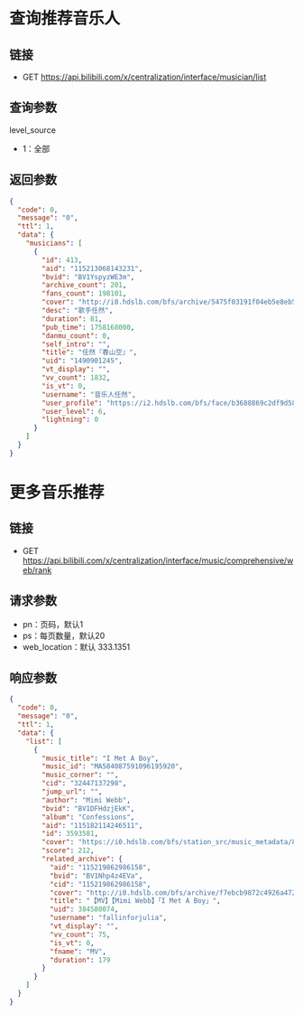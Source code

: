 # 查询推荐音乐人

## 链接

- GET https://api.bilibili.com/x/centralization/interface/musician/list

## 查询参数

level_source
- 1：全部

## 返回参数

```json
{
  "code": 0,
  "message": "0",
  "ttl": 1,
  "data": {
    "musicians": [
      {
        "id": 413,
        "aid": "115213068143231",
        "bvid": "BV1YspyzWE3m",
        "archive_count": 201,
        "fans_count": 198101,
        "cover": "http://i0.hdslb.com/bfs/archive/5475f03191f04eb5e8eb5bfdc241b94c892db1ce.jpg",
        "desc": "歌手任然",
        "duration": 81,
        "pub_time": 1758168000,
        "danmu_count": 0,
        "self_intro": "",
        "title": "任然『春山空』",
        "uid": "1490901245",
        "vt_display": "",
        "vv_count": 1832,
        "is_vt": 0,
        "username": "音乐人任然",
        "user_profile": "https://i2.hdslb.com/bfs/face/b3688869c2df9d5857635075e806e6cd2108cecd.jpg",
        "user_level": 6,
        "lightning": 0
      }
    ]
  }
}
```
# 更多音乐推荐

## 链接

- GET https://api.bilibili.com/x/centralization/interface/music/comprehensive/web/rank

## 请求参数

- pn：页码，默认1
- ps：每页数量，默认20
- web_location：默认 333.1351

## 响应参数

```json
{
  "code": 0,
  "message": "0",
  "ttl": 1,
  "data": {
    "list": [
      {
        "music_title": "I Met A Boy",
        "music_id": "MA584087591096195920",
        "music_corner": "",
        "cid": "32447137298",
        "jump_url": "",
        "author": "Mimi Webb",
        "bvid": "BV1DFHdzjEkK",
        "album": "Confessions",
        "aid": "115182114246511",
        "id": 3593581,
        "cover": "https://i0.hdslb.com/bfs/station_src/music_metadata/818427c4cc33fa871f5d04ce78e737fd.jpg",
        "score": 212,
        "related_archive": {
          "aid": "115219862986158",
          "bvid": "BV1Nhp4z4EVa",
          "cid": "115219862986158",
          "cover": "http://i0.hdslb.com/bfs/archive/f7ebcb9872c4926a472a4f1a0cb8f73c9c89bc13.jpg",
          "title": "【MV】【Mimi Webb】「I Met A Boy」",
          "uid": 384580074,
          "username": "fallinforjulia",
          "vt_display": "",
          "vv_count": 75,
          "is_vt": 0,
          "fname": "MV",
          "duration": 179
        }
      }
    ]
  }
}
```
